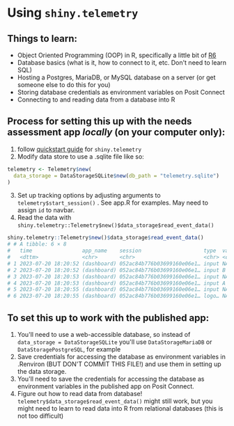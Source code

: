 # Using `shiny.telemetry`

## Things to learn:

-   Object Oriented Programming (OOP) in R, specifically a little bit of [R6](https://r6.r-lib.org/)
-   Database basics (what is it, how to connect to it, etc. Don't need to learn SQL)
-   Hosting a Postgres, MariaDB, or MySQL database on a server (or get someone else to do this for you)
-   Storing database credentials as environment variables on Posit Connect
-   Connecting to and reading data from a database into R

## Process for setting this up with the needs assessment app ***locally*** **(on your computer only)**:

1.  follow [quickstart guide](https://appsilon.github.io/shiny.telemetry/index.html) for `shiny.telemetry`
2.  Modify data store to use a .sqlite file like so:

``` r
telemetry <- Telemetry$new(
  data_storage = DataStorageSQLite$new(db_path = "telemetry.sqlite")
) 
```

3.  Set up tracking options by adjusting arguments to `telemetry$start_session()` . See app.R for examples. May need to assign `id` to navbar.
4.  Read the data with `shiny.telemetry::Telemetry$new()$data_storage$read_event_data()`

``` r
shiny.telemetry::Telemetry$new()$data_storage$read_event_data()
# # A tibble: 6 × 8
#   time                app_name    session                    type  value id    date       username
#   <dttm>              <chr>       <chr>                      <chr> <chr> <chr> <date>     <chr>   
# 1 2023-07-20 18:20:52 (dashboard) 052ac84b776b03699160e06e1… input NA    drop… 4628696-1… NA      
# 2 2023-07-20 18:20:52 (dashboard) 052ac84b776b03699160e06e1… input B     drop… 4628696-1… NA      
# 3 2023-07-20 18:20:53 (dashboard) 052ac84b776b03699160e06e1… input NA    drop… 4628696-1… NA      
# 4 2023-07-20 18:20:53 (dashboard) 052ac84b776b03699160e06e1… input A     drop… 4628696-1… NA      
# 5 2023-07-20 18:20:55 (dashboard) 052ac84b776b03699160e06e1… input NA    bins  4628696-1… NA      
# 6 2023-07-20 18:20:55 (dashboard) 052ac84b776b03699160e06e1… logo… NA    NA    4628696-1… NA      
```

## To set this up to work with the published app:

1.  You'll need to use a web-accessible database, so instead of `data_storage = DataStorageSQLite` you'll use `DataStorageMariaDB` or `DataStoragePostgreSQL`, for example
2.  Save credentials for accessing the database as environment variables in .Renviron (BUT DON'T COMMIT THIS FILE!) and use them in setting up the data storage.
3.  You'll need to save the credentials for accessing the database as environment variables in the published app on Posit Connect.
4.  Figure out how to read data from database! `telemetry$data_storage$read_event_data()` might still work, but you might need to learn to read data into R from relational databases (this is not too difficult)
